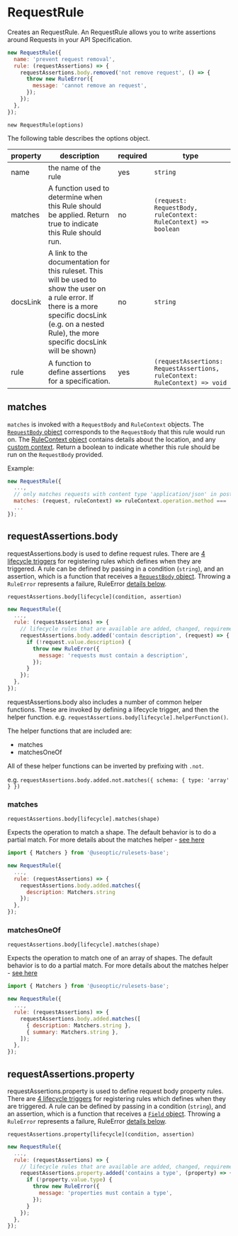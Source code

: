 # RequestRule

Creates an RequestRule. An RequestRule allows you to write assertions around Requests in your API Specification.

```javascript
new RequestRule({
  name: 'prevent request removal',
  rule: (requestAssertions) => {
    requestAssertions.body.removed('not remove request', () => {
      throw new RuleError({
        message: 'cannot remove an request',
      });
    });
  },
});
```

`new RequestRule(options)`

The following table describes the options object.

| property | description                                                                                                                                                                                               | required | type                                                                   |
| -------- | --------------------------------------------------------------------------------------------------------------------------------------------------------------------------------------------------------- | -------- | ---------------------------------------------------------------------- |
| name     | the name of the rule                                                                                                                                                                                      | yes      | `string`                                                               |
| matches  | A function used to determine when this Rule should be applied. Return true to indicate this Rule should run.                                                                                              | no       | `(request: RequestBody, ruleContext: RuleContext) => boolean`              |
| docsLink | A link to the documentation for this ruleset. This will be used to show the user on a rule error. If there is a more specific docsLink (e.g. on a nested Rule), the more specific docsLink will be shown) | no       | `string`                                                               |
| rule     | A function to define assertions for a specification.                                                                                                                                                      | yes      | `(requestAssertions: RequestAssertions, ruleContext: RuleContext) => void` |

## matches

`matches` is invoked with a `RequestBody` and `RuleContext` objects. The [`RequestBody` object](./DataShapes.md#requestbody) corresponds to the `RequestBody` that this rule would run on. The [RuleContext object](./DataShapes.md#rulecontext) contains details about the location, and any [custom context](./Reference.md#custom-context). Return a boolean to indicate whether this rule should be run on the `RequestBody` provided.

Example:

```javascript
new RequestRule({
  ...,
  // only matches requests with content type 'application/json' in post operations
  matches: (request, ruleContext) => ruleContext.operation.method === 'post' && request.contentType === 'application/json',
  ...
});
```

## requestAssertions.body

requestAssertions.body is used to define request rules. There are [4 lifecycle triggers](./Reference.md#assertions) for registering rules which defines when they are triggered. A rule can be defined by passing in a condition (`string`), and an assertion, which is a function that receives a [`RequestBody` object](./DataShapes.md#requestbody). Throwing a `RuleError` represents a failure, RuleError [details below](./Reference.md#rule-error).

`requestAssertions.body[lifecycle](condition, assertion)`

```javascript
new RequestRule({
  ...,
  rule: (requestAssertions) => {
    // lifecycle rules that are available are added, changed, requirement and removed
    requestAssertions.body.added('contain description', (request) => {
      if (!request.value.description) {
        throw new RuleError({
          message: 'requests must contain a description',
        });
      }
    });
  },
});
```

requestAssertions.body also includes a number of common helper functions. These are invoked by defining a lifecycle trigger, and then the helper function. e.g. `requestAssertions.body[lifecycle].helperFunction()`.

The helper functions that are included are:

- matches
- matchesOneOf

All of these helper functions can be inverted by prefixing with `.not`.

e.g. `requestAssertions.body.added.not.matches({ schema: { type: 'array' } })`

### matches

`requestAssertions.body[lifecycle].matches(shape)`

Expects the operation to match a shape. The default behavior is to do a partial match. For more details about the matches helper - [see here](./Reference.md#matcher-helpers)

```javascript
import { Matchers } from '@useoptic/rulesets-base';

new RequestRule({
  ...,
  rule: (requestAssertions) => {
    requestAssertions.body.added.matches({
      description: Matchers.string
    });
  },
});
```

### matchesOneOf

`requestAssertions.body[lifecycle].matches(shape)`

Expects the operation to match one of an array of shapes. The default behavior is to do a partial match. For more details about the matches helper - [see here](./Reference.md#matcher-helpers)

```javascript
import { Matchers } from '@useoptic/rulesets-base';

new RequestRule({
  ...,
  rule: (requestAssertions) => {
    requestAssertions.body.added.matches([
      { description: Matchers.string },
      { summary: Matchers.string },
    ]);
  },
});
```

## requestAssertions.property

requestAssertions.property is used to define request body property rules. There are [4 lifecycle triggers](./Reference.md#assertions) for registering rules which defines when they are triggered. A rule can be defined by passing in a condition (`string`), and an assertion, which is a function that receives a [`Field` object](./DataShapes.md#field). Throwing a `RuleError` represents a failure, RuleError [details below](./Reference.md#rule-error).

`requestAssertions.property[lifecycle](condition, assertion)`

```javascript
new RequestRule({
  ...,
  rule: (requestAssertions) => {
    // lifecycle rules that are available are added, changed, requirement and removed
    requestAssertions.property.added('contains a type', (property) => {
      if (!property.value.type) {
        throw new RuleError({
          message: 'properties must contain a type',
        });
      }
    });
  },
});
```
